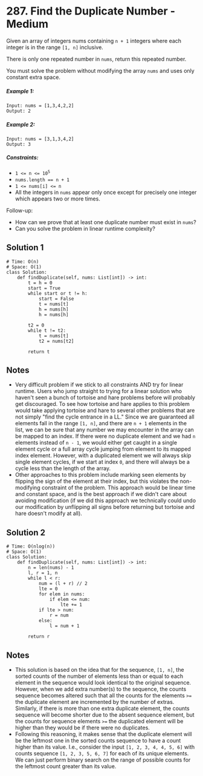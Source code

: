 # 287. Find the Duplicate Number - Medium

Given an array of integers nums containing `n + 1` integers where each integer is in the range `[1, n]` inclusive.

There is only one repeated number in `nums`, return this repeated number.

You must solve the problem without modifying the array `nums` and uses only constant extra space.

##### Example 1:

```
Input: nums = [1,3,4,2,2]
Output: 2
```

##### Example 2:

```
Input: nums = [3,1,3,4,2]
Output: 3
```

##### Constraints:

- <code>1 <= n <= 10<sup>5</sup></code>
- `nums.length == n + 1`
- `1 <= nums[i] <= n`
- All the integers in `nums` appear only once except for precisely one integer which appears two or more times.

Follow-up: 

- How can we prove that at least one duplicate number must exist in `nums`?
- Can you solve the problem in linear runtime complexity?

## Solution 1

```
# Time: O(n)
# Space: O(1)
class Solution:
    def findDuplicate(self, nums: List[int]) -> int:
        t = h = 0
        start = True
        while start or t != h:
            start = False
            t = nums[t]
            h = nums[h]
            h = nums[h]
            
        t2 = 0
        while t != t2:
            t = nums[t]
            t2 = nums[t2]
            
        return t
```

## Notes
- Very difficult problem if we stick to all constraints AND try for linear runtime. Users who jump straight to trying for a linear solution who haven't seen a bunch of tortoise and hare problems before will probably get discouraged. To see how tortoise and hare applies to this problem would take applying tortoise and hare to several other problems that are not simply "find the cycle entrance in a LL." Since we are guaranteed all elements fall in the range `[1, n]`, and there are `n + 1` elements in the list, we can be sure that any number we may encounter in the array can be mapped to an index. If there were no duplicate element and we had `n` elements instead of `n - 1`, we would either get caught in a single element cycle or a full array cycle jumping from element to its mapped index element. However, with a duplicated element we will always skip single element cycles, if we start at index `0`, and there will always be a cycle less than the length of the array. 
- Other approaches to this problem include marking seen elements by flipping the sign of the element at their index, but this violates the non-modifying constraint of the problem. This approach would be linear time and constant space, and is the best approach if we didn't care about avoiding modification (if we did this approach we technically could undo our modification by unflipping all signs before returning but tortoise and hare doesn't modify at all).

## Solution 2

```
# Time: O(nlog(n))
# Space: O(1)
class Solution:
    def findDuplicate(self, nums: List[int]) -> int:
        n = len(nums) - 1
        l, r = 1, n
        while l < r:
            num = (l + r) // 2
            lte = 0
            for elem in nums:
                if elem <= num:
                    lte += 1
            if lte > num:
                r = num
            else:
                l = num + 1
                
        return r
```

## Notes
- This solution is based on the idea that for the sequence, `[1, n]`, the sorted counts of the number of elements less than or equal to each element in the sequence would look identical to the original sequence. However, when we add extra number(s) to the sequence, the counts sequence becomes altered such that all the counts for the elements `>=` the duplicate element are incremented by the number of extras. Similarly, if there is more than one extra duplicate element, the counts sequence will become shorter due to the absent sequence element, but the counts for sequence elements `>=` the duplicated element will be higher than they would be if there were no duplicates. 
- Following this reasoning, it makes sense that the duplicate element will be the leftmost one in the sorted counts sequence to have a count higher than its value. I.e., consider the input `[1, 2, 3, 4, 4, 5, 6]` with counts sequence `[1, 2, 3, 5, 6, 7]` for each of its unique elements. We can just perform binary search on the range of possible counts for the leftmost count greater than its value.